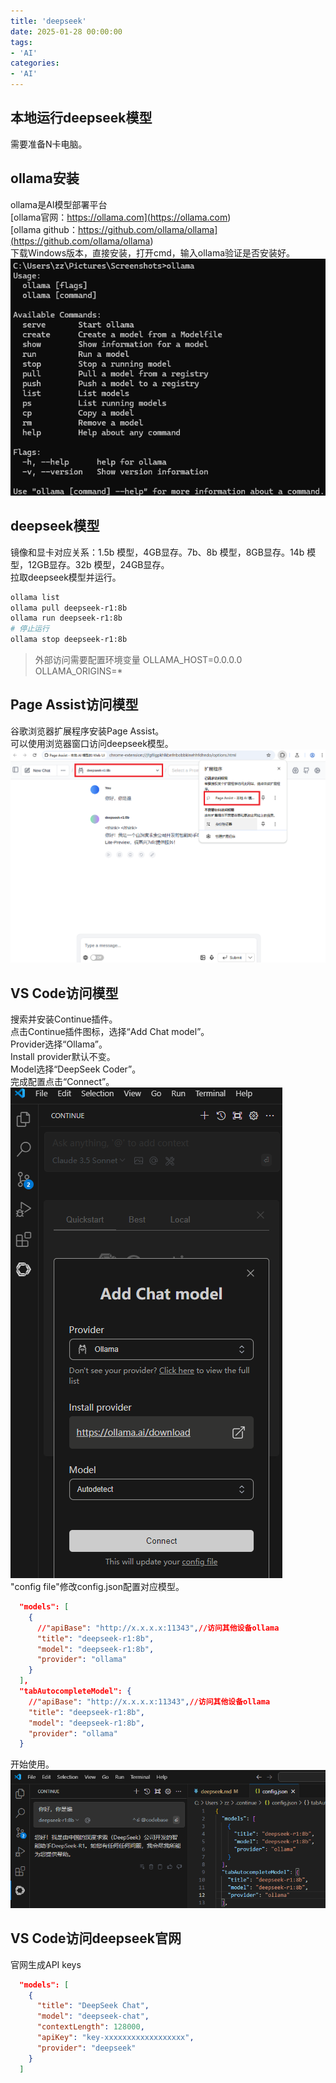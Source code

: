 ```yaml
---
title: 'deepseek'
date: 2025-01-28 00:00:00
tags:
- 'AI'
categories:
- 'AI'
---
```


## 本地运行deepseek模型

需要准备N卡电脑。  

## ollama安装  
ollama是AI模型部署平台  
[ollama官网：https://ollama.com](<https://ollama.com>)  
[ollama github：https://github.com/ollama/ollama](<https://github.com/ollama/ollama>)  
下载Windows版本，直接安装，打开cmd，输入ollama验证是否安装好。  
![Ollama](./deepseek.assets/Ollama.png)

## deepseek模型

镜像和显卡对应关系：1.5b 模型，4GB显存。7b、8b 模型，8GB显存。14b 模型，12GB显存。32b 模型，24GB显存。  
拉取deepseek模型并运行。  
```bash
ollama list 
ollama pull deepseek-r1:8b
ollama run deepseek-r1:8b
# 停止运行
ollama stop deepseek-r1:8b
```
> 外部访问需要配置环境变量 OLLAMA_HOST=0.0.0.0 OLLAMA_ORIGINS=*

## Page Assist访问模型

谷歌浏览器扩展程序安装Page Assist。  
可以使用浏览器窗口访问deepseek模型。  
![PageAssist](./deepseek.assets/PageAssist.png)

## VS Code访问模型

搜索并安装Continue插件。  
点击Continue插件图标，选择“Add Chat model”。  
Provider选择“Ollama”。  
Install provider默认不变。  
Model选择“DeepSeek Coder”。  
完成配置点击“Connect”。  
![Continue](./deepseek.assets/Continue.png)  
"config file"修改config.json配置对应模型。  
```json
  "models": [
    {
      //"apiBase": "http://x.x.x.x:11343",//访问其他设备ollama
      "title": "deepseek-r1:8b",
      "model": "deepseek-r1:8b",
      "provider": "ollama"
    }
  ],
  "tabAutocompleteModel": {
    //"apiBase": "http://x.x.x.x:11343",//访问其他设备ollama
    "title": "deepseek-r1:8b",
    "model": "deepseek-r1:8b",
    "provider": "ollama"
  }
``` 
开始使用。
![Chat](./deepseek.assets/Chat.png)   

## VS Code访问deepseek官网
官网生成API keys  
```json
  "models": [
    {
      "title": "DeepSeek Chat",
      "model": "deepseek-chat",
      "contextLength": 128000,
      "apiKey": "key-xxxxxxxxxxxxxxxxxx",
      "provider": "deepseek"
    }
  ]
```